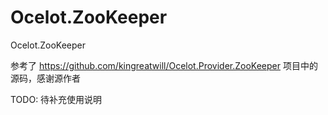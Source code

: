 # Ocelot.ZooKeeper
Ocelot.ZooKeeper

参考了 https://github.com/kingreatwill/Ocelot.Provider.ZooKeeper 项目中的源码，感谢源作者

TODO: 待补充使用说明